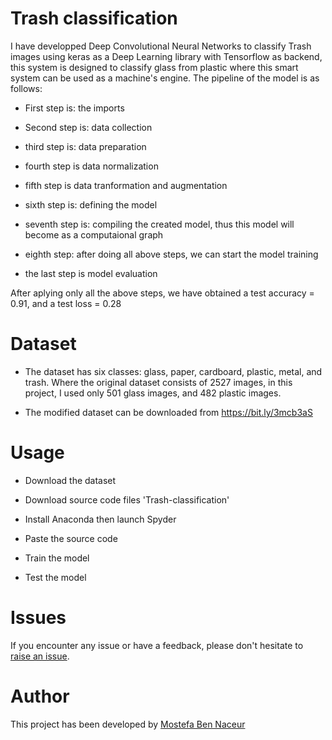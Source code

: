 # Trash classification

I have developped Deep Convolutional Neural Networks to classify Trash images using keras as a Deep Learning library with Tensorflow as backend, this system is designed to classify glass from plastic where this smart system can be used as a machine's engine.  The pipeline of the model is as follows:

- First step is: the imports

- Second step is: data collection

- third step is: data preparation

- fourth step is data normalization

- fifth step is data tranformation and augmentation

- sixth step is: defining the model

- seventh step is: compiling the created model, thus this model will become as a computaional graph

- eighth step: after doing all above steps, we can start the model training

- the last step is model evaluation

After aplying only all the above steps, we have obtained a test accuracy = 0.91, and a test loss = 0.28

# Dataset

- The dataset has six classes: glass, paper, cardboard, plastic, metal, and trash. Where the original dataset consists of 2527 images, in this project, I used only 501 glass images, and 482 plastic images.

- The modified dataset can be downloaded from https://bit.ly/3mcb3aS

# Usage

- Download the dataset

- Download source code files 'Trash-classification'

- Install Anaconda then launch Spyder

- Paste the source code

- Train the model

- Test the model

# Issues

If you encounter any issue or have a feedback, please don't hesitate to [raise an issue](https://github.com/MostefaBen/Trash-classification/issues/new).

# Author

This project has been developed by [Mostefa Ben Naceur](https://fr.linkedin.com/in/mostefabennaceurphd)
